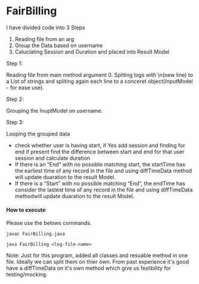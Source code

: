 # FairBilling

I have divided code into 3 Steps 

1. Reading file from an arg
2. Group the Data based on username
3. Caluclating Session and Duration and placed into Result Model


Step 1:
 
 Reading file from main method argument 0.
 Spliting logs with \n(new line) to a List of strings and spliting again each line to a conceret object(InputModel - for ease use).
 
Step 2:

Grouping the InuptModel on username.

Step 3:

Looping the grouped data
* check whether user is having start, if Yes add session and finding for end if present find the difference between start and end for that user session and calculate duration 
* If there is an “End” with no possible matching start, the startTime has the earliest time of any record in the file and using diffTimeData method will update duaration to the result Model.
* If there is a “Start” with no possible matching “End”, the endTime has consider the lastest time of any record in the file and using diffTimeData methodwill update duaration to the result Model.

#### How to execute
Please use the belows commands.
```
javac FairBilling.java
```

```
java FairBilling <log-file-name>
```
 
 Note: Just for this program, added all classes and resuable method in one file. Ideally we can split them on thier own. From past experience it's good have a diffTimeData on it's own method which give us fexlibility for testing/mocking. 
